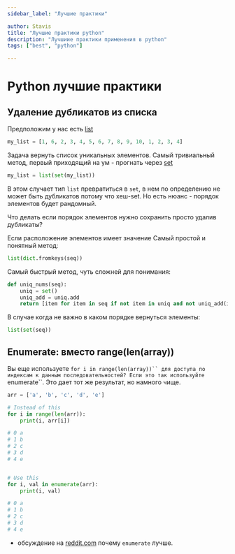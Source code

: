 ```yaml
---
sidebar_label: "Лучшие практики"

author: Stavis
title: "Лучшие практики python"
description: "Лучшиие практики применения в python"
tags: ["best", "python"]

---
```


# Python лучшие практики

## Удаление дубликатов из списка

Предположим у нас есть [list](./types/python-types-list.md)

```py
my_list = [1, 6, 2, 3, 4, 5, 6, 7, 8, 9, 10, 1, 2, 3, 4]
```

Задача вернуть список уникальных элементов.
Самый тривиальный метод, первый приходящий на ум - прогнать через [set](./types/python-types-set.md)

```py
my_list = list(set(my_list))
```
В этом случает тип `list` превратиться в `set`, в нем по определению не может быть дубликатов
потому что хеш-set. Но есть нюанс - порядок элементов будет рандомный.

Что делать если порядок элементов нужно сохранить просто удалив дубликаты?

Если расположение элементов имеет значение
Самый простой и понятный метод:

```py
list(dict.fromkeys(seq))
```

Самый быстрый метод, чуть сложней для понимания:

```py
def uniq_nums(seq):
    uniq = set()
    uniq_add = uniq.add
    return [item for item in seq if not item in uniq and not uniq_add(item)]
```

В случае когда не важно в каком порядке вернуться элементы:

```py
list(set(seq))
```

## Enumerate: вместо range(len(array))

Вы еще используете `for i in range(len(array))`` для доступа по индексам к данным последовательностей?
Если это так используйте `enumerate``. Это дает тот же результат, но намного чище.

```python
arr = ['a', 'b', 'c', 'd', 'e']

# Instead of this
for i in range(len(arr)):
    print(i, arr[i])

# 0 a
# 1 b
# 2 c
# 3 d
# 4 e


# Use this
for i, val in enumerate(arr):
    print(i, val)

# 0 a
# 1 b
# 2 c
# 3 d
# 4 e
```

- обсуждение на [reddit.com](https://www.reddit.com/r/learnpython/comments/nn0il2/rangelens_vs_enumerate/) почему `enumerate` лучше.